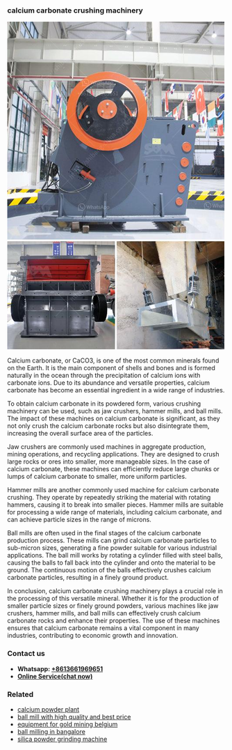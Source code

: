<h3>calcium carbonate crushing machinery</h3><img src='1702260039.jpg' alt=''><p>Calcium carbonate, or CaCO3, is one of the most common minerals found on the Earth. It is the main component of shells and bones and is formed naturally in the ocean through the precipitation of calcium ions with carbonate ions. Due to its abundance and versatile properties, calcium carbonate has become an essential ingredient in a wide range of industries.</p><p>To obtain calcium carbonate in its powdered form, various crushing machinery can be used, such as jaw crushers, hammer mills, and ball mills. The impact of these machines on calcium carbonate is significant, as they not only crush the calcium carbonate rocks but also disintegrate them, increasing the overall surface area of the particles.</p><p>Jaw crushers are commonly used machines in aggregate production, mining operations, and recycling applications. They are designed to crush large rocks or ores into smaller, more manageable sizes. In the case of calcium carbonate, these machines can efficiently reduce large chunks or lumps of calcium carbonate to smaller, more uniform particles.</p><p>Hammer mills are another commonly used machine for calcium carbonate crushing. They operate by repeatedly striking the material with rotating hammers, causing it to break into smaller pieces. Hammer mills are suitable for processing a wide range of materials, including calcium carbonate, and can achieve particle sizes in the range of microns.</p><p>Ball mills are often used in the final stages of the calcium carbonate production process. These mills can grind calcium carbonate particles to sub-micron sizes, generating a fine powder suitable for various industrial applications. The ball mill works by rotating a cylinder filled with steel balls, causing the balls to fall back into the cylinder and onto the material to be ground. The continuous motion of the balls effectively crushes calcium carbonate particles, resulting in a finely ground product.</p><p>In conclusion, calcium carbonate crushing machinery plays a crucial role in the processing of this versatile mineral. Whether it is for the production of smaller particle sizes or finely ground powders, various machines like jaw crushers, hammer mills, and ball mills can effectively crush calcium carbonate rocks and enhance their properties. The use of these machines ensures that calcium carbonate remains a vital component in many industries, contributing to economic growth and innovation.</p><h3>Contact us</h3><ul><li><strong>Whatsapp:&nbsp;<a href="https://wa.me/8613661969651">+8613661969651</a></strong></li><li><a href="https://swt.shibang-china.com/?git&amp;zhl&amp;calcium carbonate crushing machinery"><strong>Online Service(chat now)</strong></a></li></ul><h3>Related</h3><ul><li><a href='calcium powder plant.md'>calcium powder plant</a></li><li><a href='ball mill with high quality and best price.md'>ball mill with high quality and best price</a></li><li><a href='equipment for gold mining belgium.md'>equipment for gold mining belgium</a></li><li><a href='ball milling in bangalore.md'>ball milling in bangalore</a></li><li><a href='silica powder grinding machine.md'>silica powder grinding machine</a></li></ul>